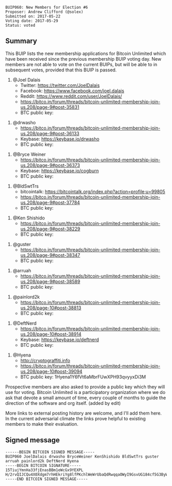    BUIP060: New Members for Election #6
    Proposer: Andrew Clifford (@solex)
    Submitted on: 2017-05-22
    Voting date: 2017-05-29
    Status: voted

Summary
-------

This BUIP lists the new membership applications for Bitcoin Unlimited
which have been received since the previous membership BUIP voting day.
New members are not able to vote on the current BUIPs, but will be able
to in subsequent votes, provided that this BUIP is passed.

1.  @Joel Dalais
    -   Twitter: <https://twitter.com/JoelDalais>
    -   Facebook: <https://www.facebook.com/joel.dalais>
    -   Reddit: <https://www.reddit.com/user/JoelDalais/>
    -   <https://bitco.in/forum/threads/bitcoin-unlimited-membership-join-us.208/page-9#post-35831>
    -   BTC public key:

<!-- -->

1.  @drwasho
    -   <https://bitco.in/forum/threads/bitcoin-unlimited-membership-join-us.208/page-9#post-36133>
    -   Keybase: <https://keybase.io/drwasho>
    -   BTC public key:

<!-- -->

1.  @Bryce Weiner
    -   <https://bitco.in/forum/threads/bitcoin-unlimited-membership-join-us.208/page-9#post-36373>
    -   Keybase: <https://keybase.io/cogburn>
    -   BTC public key:

<!-- -->

1.  @BldSwtTrs
    -   bitcointalk:
        <https://bitcointalk.org/index.php?action=profile;u=99805>
    -   <https://bitco.in/forum/threads/bitcoin-unlimited-membership-join-us.208/page-9#post-37784>
    -   BTC public key:

<!-- -->

1.  @Ken Shishido
    -   <https://bitco.in/forum/threads/bitcoin-unlimited-membership-join-us.208/page-9#post-38229>
    -   BTC public key:

<!-- -->

1.  @guster
    -   <https://bitco.in/forum/threads/bitcoin-unlimited-membership-join-us.208/page-9#post-38347>
    -   BTC public key:

<!-- -->

1.  @arruah
    -   <https://bitco.in/forum/threads/bitcoin-unlimited-membership-join-us.208/page-9#post-38589>
    -   BTC public key:

<!-- -->

1.  @painlord2k
    -   <https://bitco.in/forum/threads/bitcoin-unlimited-membership-join-us.208/page-10#post-38813>
    -   BTC public key:

<!-- -->

1.  @DeftNerd
    -   <https://bitco.in/forum/threads/bitcoin-unlimited-membership-join-us.208/page-10#post-38914>
    -   Keybase: <https://keybase.io/deftnerd>
    -   BTC public key:

<!-- -->

1.  @Hyena
    -   <http://cryptograffiti.info>
    -   <https://bitco.in/forum/threads/bitcoin-unlimited-membership-join-us.208/page-10#post-39094>
    -   BTC public key: 1Hyena1Y6fVt6aMbrFUwXPH93qvyyxDi3M

Prospective members are also asked to provide a public key which they
will use for voting. Bitcoin Unlimited is a participatory organization
where we do ask that devote a small amount of time, every couple of
months to guide the direction of the software and org itself. (added by
edit)

More links to external posting history are welcome, and I'll add them
here. In the current adversarial climate the links prove helpful to
existing members to make their evaluation.

Signed message
--------------

    ------BEGIN BITCOIN SIGNED MESSAGE-----
    BUIP060 JoelDalais drwasho BryceWeiner KenShishido BldSwtTrs guster arruah painlord2k DeftNerd Hyena
    -----BEGIN BITCOIN SIGNATURE-----
    15TiujYmnHa33fjEnasBBm1eWcGx9YEXPL
    H/2rvQIJCQu4X0Xdgm7rhHEkriYg8lfPKchlWeWrUbaQdRwqqaOWyI9GsvUG184cf5G3ByW5mnAgQ1Py2U6VF2s=
    -----END BITCOIN SIGNED MESSAGE-----
